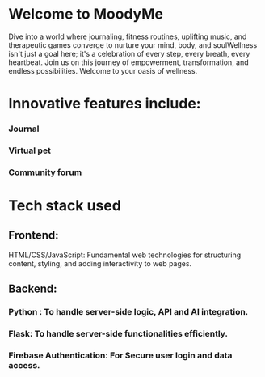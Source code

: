 # Welcome to MoodyMe

Dive into a world where journaling, fitness routines, uplifting music, and therapeutic games converge to nurture your mind, body, and soulWellness isn't just a goal here; it's a celebration of every step, every breath, every heartbeat. Join us on this journey of empowerment, transformation, and endless possibilities. Welcome to your oasis of wellness.
# Innovative features include:

### Journal
### Virtual pet
### Community forum

# Tech stack used

## Frontend:
HTML/CSS/JavaScript: Fundamental web technologies for structuring content, styling, and adding interactivity to web pages.
## Backend:
### Python : To handle server-side logic, API and AI integration.
### Flask: To handle server-side functionalities efficiently.
### Firebase Authentication: For Secure user login and data access.


